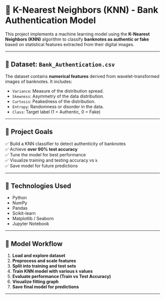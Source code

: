 # 🧠 K-Nearest Neighbors (KNN) - Bank Authentication Model

This project implements a machine learning model using the **K-Nearest Neighbors (KNN)** algorithm to classify **banknotes as authentic or fake** based on statistical features extracted from their digital images.

---

## 📂 Dataset: `Bank_Authentication.csv`

The dataset contains **numerical features** derived from wavelet-transformed images of banknotes. It includes:

- `Variance`: Measure of the distribution spread.
- `Skewness`: Asymmetry of the data distribution.
- `Curtosis`: Peakedness of the distribution.
- `Entropy`: Randomness or disorder in the data.
- `Class`: Target label (1 = Authentic, 0 = Fake)

---

## 📌 Project Goals

✅ Build a KNN classifier to detect authenticity of banknotes  
✅ Achieve **over 90% test accuracy**  
✅ Tune the model for best performance  
✅ Visualize training and testing accuracy vs `k`  
✅ Save model for future predictions

---

## 🔧 Technologies Used

- Python
- NumPy
- Pandas
- Scikit-learn
- Matplotlib / Seaborn
- Jupyter Notebook

---

## 🧪 Model Workflow

1. **Load and explore dataset**
2. **Preprocess and scale features**
3. **Split into training and test sets**
4. **Train KNN model with various `k` values**
5. **Evaluate performance (Train vs Test Accuracy)**
6. **Visualize fitting graph**
7. **Save final model for predictions**

---


